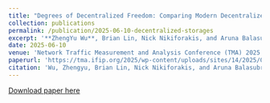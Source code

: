 ```yaml
---
title: "Degrees of Decentralized Freedom: Comparing Modern Decentralized Storage Platforms"
collection: publications
permalink: /publication/2025-06-10-decentralized-storages
excerpt: '**ZhengYu Wu**, Brian Lin, Nick Nikiforakis, and Aruna Balasubramanian'
date: 2025-06-10
venue: 'Network Traffic Measurement and Analysis Conference (TMA) 2025'
paperurl: 'https://tma.ifip.org/2025/wp-content/uploads/sites/14/2025/06/tma2025_paper16.pdf'
citation: 'Wu, Zhengyu, Brian Lin, Nick Nikiforakis, and Aruna Balasubramanian. "Degrees of Decentralized Freedom: Comparing Modern Decentralized Storage Platforms."'
---
```

[Download paper here](https://tma.ifip.org/2025/wp-content/uploads/sites/14/2025/06/tma2025_paper16.pdf)

